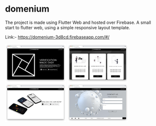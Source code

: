 # domenium

The project is made using Flutter Web and hosted over Firebase. A small start to flutter web, using a simple responsive layout template.

Link:- https://domenium-3d8cd.firebaseapp.com/#/


<img src="1.png" width="200" /> 
<img src="2.png" width="200" /> 
<img src="3.png" width="200" /> 
<img src="4.png" width="200" /> 
